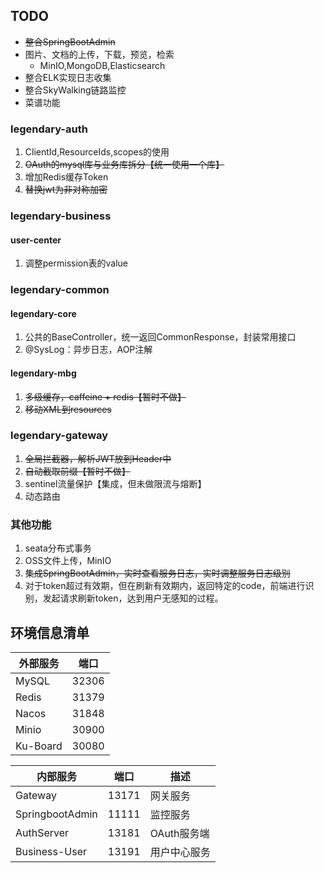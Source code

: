 ## TODO

- ~~整合SpringBootAdmin~~
- 图片、文档的上传，下载，预览，检索
    - MinIO,MongoDB,Elasticsearch
- 整合ELK实现日志收集
- 整合SkyWalking链路监控
- 菜谱功能

### legendary-auth

1. ClientId,ResourceIds,scopes的使用
2. ~~OAuth的mysql库与业务库拆分【统一使用一个库】~~
3. 增加Redis缓存Token
4. ~~替换jwt为非对称加密~~

### legendary-business

#### user-center

1. 调整permission表的value

### legendary-common

#### legendary-core

1. 公共的BaseController，统一返回CommonResponse，封装常用接口
2. @SysLog：异步日志，AOP注解

#### legendary-mbg

1. ~~多级缓存，caffeine + redis【暂时不做】~~
2. ~~移动XML到resources~~

### legendary-gateway

1. ~~全局拦截器，解析JWT放到Header中~~
2. ~~自动截取前缀【暂时不做】~~
3. sentinel流量保护【集成，但未做限流与熔断】
4. 动态路由

### 其他功能

1. seata分布式事务
2. OSS文件上传，MinIO
3. ~~集成SpringBootAdmin，实时查看服务日志，实时调整服务日志级别~~
4. 对于token超过有效期，但在刷新有效期内，返回特定的code，前端进行识别，发起请求刷新token，达到用户无感知的过程。

## 环境信息清单

| 外部服务     | 端口    |
|----------|-------|
| MySQL    | 32306 |
| Redis    | 31379 |
| Nacos    | 31848 |
| Minio    | 30900 |
| Ku-Board | 30080 |


| 内部服务            | 端口    | 描述       |
|-----------------|-------|----------|
| Gateway         | 13171 | 网关服务     |
| SpringbootAdmin | 11111 | 监控服务     |
| AuthServer      | 13181 | OAuth服务端 |
| Business-User   | 13191 | 用户中心服务   |
